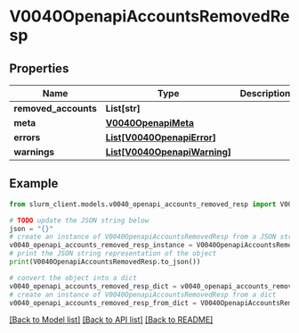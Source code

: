 # V0040OpenapiAccountsRemovedResp


## Properties

Name | Type | Description | Notes
------------ | ------------- | ------------- | -------------
**removed_accounts** | **List[str]** |  | 
**meta** | [**V0040OpenapiMeta**](V0040OpenapiMeta.md) |  | [optional] 
**errors** | [**List[V0040OpenapiError]**](V0040OpenapiError.md) |  | [optional] 
**warnings** | [**List[V0040OpenapiWarning]**](V0040OpenapiWarning.md) |  | [optional] 

## Example

```python
from slurm_client.models.v0040_openapi_accounts_removed_resp import V0040OpenapiAccountsRemovedResp

# TODO update the JSON string below
json = "{}"
# create an instance of V0040OpenapiAccountsRemovedResp from a JSON string
v0040_openapi_accounts_removed_resp_instance = V0040OpenapiAccountsRemovedResp.from_json(json)
# print the JSON string representation of the object
print(V0040OpenapiAccountsRemovedResp.to_json())

# convert the object into a dict
v0040_openapi_accounts_removed_resp_dict = v0040_openapi_accounts_removed_resp_instance.to_dict()
# create an instance of V0040OpenapiAccountsRemovedResp from a dict
v0040_openapi_accounts_removed_resp_from_dict = V0040OpenapiAccountsRemovedResp.from_dict(v0040_openapi_accounts_removed_resp_dict)
```
[[Back to Model list]](../README.md#documentation-for-models) [[Back to API list]](../README.md#documentation-for-api-endpoints) [[Back to README]](../README.md)


